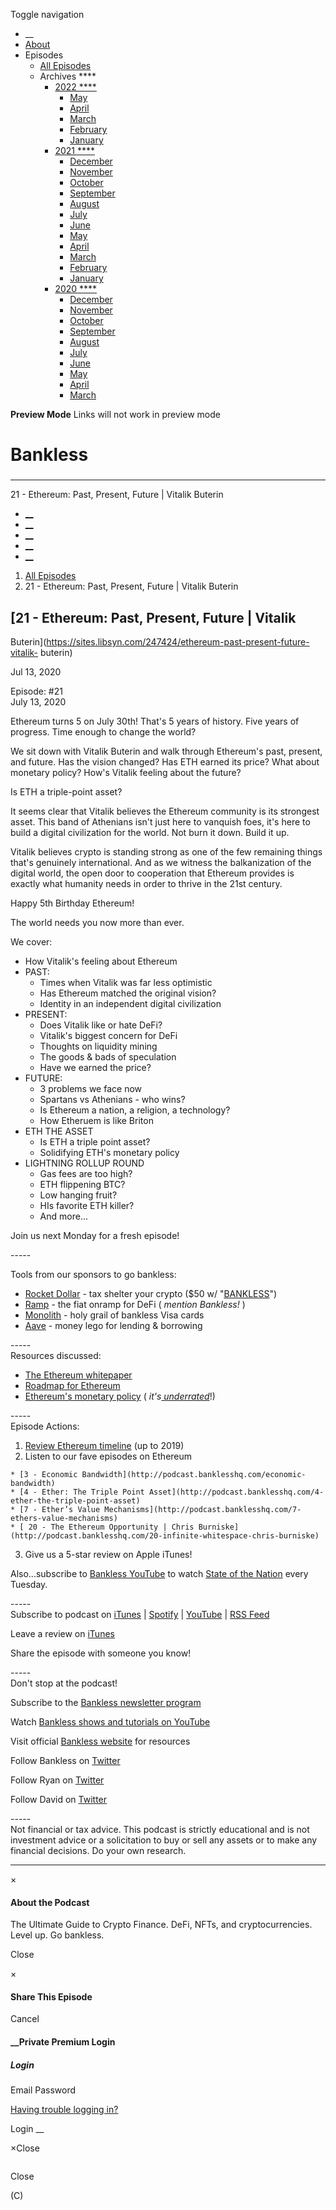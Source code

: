 Toggle navigation [](/247424 "Home Page")

  * __
  * [About]()
  * Episodes 
    * [All Episodes](/247424)
    * Archives ****
      * [2022 ****](/247424/2022)
        * [May](/247424/2022/05)
        * [April](/247424/2022/04)
        * [March](/247424/2022/03)
        * [February](/247424/2022/02)
        * [January](/247424/2022/01)
      * [2021 ****](/247424/2021)
        * [December](/247424/2021/12)
        * [November](/247424/2021/11)
        * [October](/247424/2021/10)
        * [September](/247424/2021/09)
        * [August](/247424/2021/08)
        * [July](/247424/2021/07)
        * [June](/247424/2021/06)
        * [May](/247424/2021/05)
        * [April](/247424/2021/04)
        * [March](/247424/2021/03)
        * [February](/247424/2021/02)
        * [January](/247424/2021/01)
      * [2020 ****](/247424/2020)
        * [December](/247424/2020/12)
        * [November](/247424/2020/11)
        * [October](/247424/2020/10)
        * [September](/247424/2020/09)
        * [August](/247424/2020/08)
        * [July](/247424/2020/07)
        * [June](/247424/2020/06)
        * [May](/247424/2020/05)
        * [April](/247424/2020/04)
        * [March](/247424/2020/03)

**Preview Mode** Links will not work in preview mode

# Bankless

###

* * *

21 - Ethereum: Past, Present, Future | Vitalik Buterin

  * [__](http://twitter.com/banklesshq "Visit Us on Twitter")
  * [__](mailto:ryan@mythos.capital "Email This Podcast")
  * [__](http://feeds.libsyn.com/247424/rss "Subscribe to RSS Feed")
  * [__](https://podcasts.apple.com/us/podcast/bankless/id1499409058?ls=1 "Listen on Apple Podcasts")
  * [__](https://open.spotify.com/show/41TNnXSv5ExcQSzEGLlGhy "Listen on Spotify")

  1. [All Episodes](/247424)
  2. 21 - Ethereum: Past, Present, Future | Vitalik Buterin

## [21 - Ethereum: Past, Present, Future | Vitalik
Buterin](https://sites.libsyn.com/247424/ethereum-past-present-future-vitalik-
buterin)

Jul 13, 2020

Episode: #21  
July 13, 2020

Ethereum turns 5 on July 30th! That's 5 years of history. Five years of
progress. Time enough to change the world?

We sit down with Vitalik Buterin and walk through Ethereum's past, present,
and future. Has the vision changed? Has ETH earned its price? What about
monetary policy? How's Vitalik feeling about the future?

Is ETH a triple-point asset?

It seems clear that Vitalik believes the Ethereum community is its strongest
asset. This band of Athenians isn't just here to vanquish foes, it's here to
build a digital civilization for the world. Not burn it down. Build it up.

Vitalik believes crypto is standing strong as one of the few remaining things
that's genuinely international. And as we witness the balkanization of the
digital world, the open door to cooperation that Ethereum provides is exactly
what humanity needs in order to thrive in the 21st century.

Happy 5th Birthday Ethereum!

The world needs you now more than ever.

We cover:

  * How Vitalik's feeling about Ethereum
  * PAST: 
    * Times when Vitalik was far less optimistic
    * Has Ethereum matched the original vision?
    * Identity in an independent digital civilization
  * PRESENT: 
    * Does Vitalik like or hate DeFi?
    * Vitalik's biggest concern for DeFi
    * Thoughts on liquidity mining
    * The goods & bads of speculation
    * Have we earned the price?
  * FUTURE: 
    * 3 problems we face now
    * Spartans vs Athenians - who wins?
    * Is Ethereum a nation, a religion, a technology?
    * How Etheruem is like Briton 
  * ETH THE ASSET 
    * Is ETH a triple point asset?
    * Solidifying ETH's monetary policy
  * LIGHTNING ROLLUP ROUND 
    * Gas fees are too high?
    * ETH flippening BTC?
    * Low hanging fruit?
    * HIs favorite ETH killer?
    * And more...

Join us next Monday for a fresh episode!

\-----

Tools from our sponsors to go bankless:

  * [Rocket Dollar](https://bankless.cc/2C57MVW) \- tax shelter your crypto ($50 w/ "[BANKLESS](https://bankless.cc/2C57MVW)")
  * [Ramp](https://bankless.cc/2ZDJQRU) \- the fiat onramp for DeFi ( _mention Bankless!_ )
  * [Monolith](https://bankless.cc/3e2TG4E) \- holy grail of bankless Visa cards
  * [Aave](https://bankless.cc/aave) \- money lego for lending & borrowing

\-----  
Resources discussed:

  * [The Ethereum whitepaper](https://ethereum.org/en/whitepaper/)
  * [Roadmap for Ethereum](https://twitter.com/VitalikButerin/status/1240365047421054976)
  * [Ethereum's monetary policy](https://docs.ethhub.io/ethereum-basics/monetary-policy/) ( _it's[ underrated](https://bankless.substack.com/p/eths-monetary-policy-is-underrated)_!)

\-----  
Episode Actions:

  1. [Review Ethereum timeline](https://www.visualcapitalist.com/mapping-major-ethereum-forks/) (up to 2019)
  2. Listen to our fave episodes on Ethereum  

    * [3 - Economic Bandwidth](http://podcast.banklesshq.com/economic-bandwidth)
    * [4 - Ether: The Triple Point Asset](http://podcast.banklesshq.com/4-ether-the-triple-point-asset)
    * [7 - Ether’s Value Mechanisms](http://podcast.banklesshq.com/7-ethers-value-mechanisms) 
    * [ 20 - The Ethereum Opportunity | Chris Burniske](http://podcast.banklesshq.com/20-infinite-whitespace-chris-burniske)
  3. Give us a 5-star review on Apple iTunes!

Also...subscribe to [Bankless YouTube](https://www.youtube.com/c/bankless) to
watch [State of the
Nation](https://www.youtube.com/playlist?list=PLmkdAgtxf3ahHup7h1dxjs0SNwCSGdjVb)
every Tuesday.

\-----  
Subscribe to podcast on
[iTunes](https://podcasts.apple.com/us/podcast/bankless/id1499409058) |
[Spotify](https://open.spotify.com/show/41TNnXSv5ExcQSzEGLlGhy) |
[YouTube](https://www.youtube.com/c/bankless) | [RSS
Feed](http://podcast.banklesshq.com/)

Leave a review on
[iTunes](https://podcasts.apple.com/us/podcast/bankless/id1499409058)

Share the episode with someone you know!

\-----  
Don't stop at the podcast!

Subscribe to the [Bankless newsletter program](http://bankless.substack.com/)

Watch [Bankless shows and tutorials on
YouTube](https://www.youtube.com/c/bankless)

Visit official [Bankless website](http://banklesshq.com/) for resources

Follow Bankless on [Twitter](https://twitter.com/BanklessHQ)

Follow Ryan on [Twitter](https://twitter.com/ryansadams)

Follow David on [Twitter](https://twitter.com/TrustlessState)

\-----  
Not financial or tax advice. This podcast is strictly educational and is not
investment advice or a solicitation to buy or sell any assets or to make any
financial decisions.  Do your own research.

* * *

×

#### About the Podcast

The Ultimate Guide to Crypto Finance. DeFi, NFTs, and cryptocurrencies. Level
up. Go bankless.

Close

×

#### Share This Episode

Cancel

#### __Private Premium Login

##### Login

Email Password

[Having trouble logging in?](')

Login __

×Close

![]()

Close

(C)

